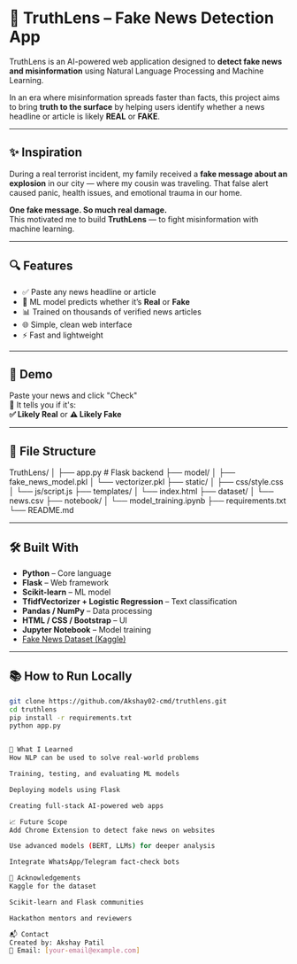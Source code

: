 # 🧠 TruthLens – Fake News Detection App

TruthLens is an AI-powered web application designed to **detect fake news and misinformation** using Natural Language Processing and Machine Learning.

In an era where misinformation spreads faster than facts, this project aims to bring **truth to the surface** by helping users identify whether a news headline or article is likely **REAL** or **FAKE**.

---

## ✨ Inspiration

During a real terrorist incident, my family received a **fake message about an explosion** in our city — where my cousin was traveling. That false alert caused panic, health issues, and emotional trauma in our home.

**One fake message. So much real damage.**  
This motivated me to build **TruthLens** — to fight misinformation with machine learning.

---

## 🔍 Features

- ✅ Paste any news headline or article
- 🧠 ML model predicts whether it’s **Real** or **Fake**
- 📊 Trained on thousands of verified news articles
- 🌐 Simple, clean web interface
- ⚡ Fast and lightweight

---

## 🚀 Demo

Paste your news and click "Check"  
🔮 It tells you if it's:  
**✅ Likely Real** or **⚠️ Likely Fake**

---

## 📂 File Structure

TruthLens/
│
├── app.py # Flask backend
├── model/
│ ├── fake_news_model.pkl
│ └── vectorizer.pkl
├── static/
│ ├── css/style.css
│ └── js/script.js
├── templates/
│ └── index.html
├── dataset/
│ └── news.csv
├── notebook/
│ └── model_training.ipynb
├── requirements.txt
└── README.md


---

## 🛠️ Built With

- **Python** – Core language
- **Flask** – Web framework
- **Scikit-learn** – ML model
- **TfidfVectorizer + Logistic Regression** – Text classification
- **Pandas / NumPy** – Data processing
- **HTML / CSS / Bootstrap** – UI
- **Jupyter Notebook** – Model training
- [Fake News Dataset (Kaggle)](https://www.kaggle.com/datasets/clmentbisaillon/fake-and-real-news-dataset)

---

## 📚 How to Run Locally

```bash
git clone https://github.com/Akshay02-cmd/truthlens.git
cd truthlens
pip install -r requirements.txt
python app.py


🧠 What I Learned
How NLP can be used to solve real-world problems

Training, testing, and evaluating ML models

Deploying models using Flask

Creating full-stack AI-powered web apps

📈 Future Scope
Add Chrome Extension to detect fake news on websites

Use advanced models (BERT, LLMs) for deeper analysis

Integrate WhatsApp/Telegram fact-check bots

🙌 Acknowledgements
Kaggle for the dataset

Scikit-learn and Flask communities

Hackathon mentors and reviewers

📬 Contact
Created by: Akshay Patil
📧 Email: [your-email@example.com]
